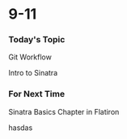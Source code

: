 # 9-11

### Today's Topic
Git Workflow

Intro to Sinatra


### For Next Time
Sinatra Basics Chapter in Flatiron

hasdas

